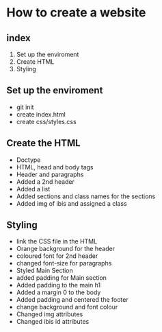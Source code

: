 # How to create a website

## index

1. Set up the enviroment
1. Create HTML
1. Styling



## Set up the enviroment

- git init
- create index.html
- create css/styles.css

## Create the HTML

- Doctype
- HTML, head and body tags
- Header and paragraphs
- Added a 2nd header
- Added a list
- Added sections and class names for the sections
- Added img of ibis and assigned a class

## Styling

- link the CSS file in the HTML
- Orange background for the header
- coloured font for 2nd header
- changed font-size for paragraphs
- Styled Main Section
- added padding for Main section
- Added padding to the main h1
- Added a margin 0 to the body
- Added padding and centered the footer
- change background and font colour
- Changed img attributes
- Changed ibis id attributes